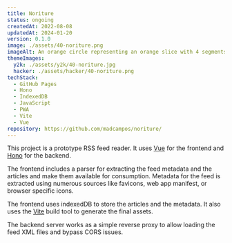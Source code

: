 ```yaml
---
title: Noriture
status: ongoing
createdAt: 2022-08-08
updatedAt: 2024-01-20
version: 0.1.0
image: ./assets/40-noriture.png
imageAlt: An orange circle representing an orange slice with 4 segments, with the top right one being 3 curved lines representing the RSS symbol.
themeImages:
  y2k: ./assets/y2k/40-noriture.jpg
  hacker: ./assets/hacker/40-noriture.png
techStack:
  - GitHub Pages
  - Hono
  - IndexedDB
  - JavaScript
  - PWA
  - Vite
  - Vue
repository: https://github.com/madcampos/noriture/
---
```


This project is a prototype RSS feed reader. It uses [Vue](https://vuejs.org/) for the frontend and [Hono](https://hono.dev) for the backend.

The frontend includes a parser for extracting the feed metadata and the articles and make them available for consumption. Metadata for the feed is extracted using numerous sources like favicons, web app manifest, or browser specific icons.

The frontend uses indexedDB to store the articles and the metadata. It also uses the [Vite](https://vitejs.dev/) build tool to generate the final assets.

The backend server works as a simple reverse proxy to allow loading the feed XML files and bypass CORS issues.
